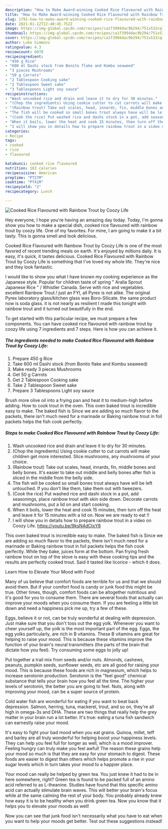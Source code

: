 ```yaml
---
description: "How to Make Award-winning Cooked Rice Flavoured with Rainbow Trout by Coozy Life"
title: "How to Make Award-winning Cooked Rice Flavoured with Rainbow Trout by Coozy Life"
slug: 1791-how-to-make-award-winning-cooked-rice-flavoured-with-rainbow-trout-by-coozy-life
date: 2021-01-12T22:40:45.752Z
image: https://img-global.cpcdn.com/recipes/ca1f3994dac9b294/751x532cq70/cooked-rice-flavoured-with-rainbow-trout-by-coozy-life-recipe-main-photo.jpg
thumbnail: https://img-global.cpcdn.com/recipes/ca1f3994dac9b294/751x532cq70/cooked-rice-flavoured-with-rainbow-trout-by-coozy-life-recipe-main-photo.jpg
cover: https://img-global.cpcdn.com/recipes/ca1f3994dac9b294/751x532cq70/cooked-rice-flavoured-with-rainbow-trout-by-coozy-life-recipe-main-photo.jpg
author: Luke Simmons
ratingvalue: 4.3
reviewcount: 6878
recipeingredient:
- "450 g Rice"
- "600 ml Dashi stock from Bonito flake and Kombu seaweed"
- "3 pieces Mushrooms"
- "50 g Carrots"
- "2 Tablespoon Cooking sake"
- "2 Tablespoon Sweet sake"
- "3 Tablespoons Light soy sauce"
recipeinstructions:
- "Wash uncooked rice and drain and leave it to dry for 30 minutes."
- "(Chop the ingredients) Using cookie cutter to cut carrots will make children get more interested. Slice mushrooms, any mushrooms of your choice."
- "(Rainbow trout) Take out scales, head, innards, fin, middle bones and belly bones. It&#39;s easier to take out middle and belly bones after fish is sliced in the middle from the belly side."
- "The fish will be cooked so small bones trout always have will be left untouched. If you don&#39;t like them, take them out with tweezers."
- "(Cook the rice) Put washed rice and dashi stock in a pot, add seasonings, place rainbow trout with skin side down. Decorate carrots and mushrooms, put a lid on and start cooking."
- "When it boils, lower the heat and cook 15 minutes, then turn off the heat and leave it for 15 minutes with a lid on. Now we are ready to eat !!"
- "I will show you in details how to prepare rainbow trout in a video on Coozy Life. https://youtu.be/9ksN4dCtxY8"
categories:
- Recipe
tags:
- cooked
- rice
- flavoured

katakunci: cooked rice flavoured 
nutrition: 163 calories
recipecuisine: American
preptime: "PT27M"
cooktime: "PT41M"
recipeyield: "2"
recipecategory: Lunch

---
```



![Cooked Rice Flavoured with Rainbow Trout by Coozy Life](https://img-global.cpcdn.com/recipes/ca1f3994dac9b294/751x532cq70/cooked-rice-flavoured-with-rainbow-trout-by-coozy-life-recipe-main-photo.jpg)

Hey everyone, I hope you're having an amazing day today. Today, I'm gonna show you how to make a special dish, cooked rice flavoured with rainbow trout by coozy life. One of my favorites. For mine, I am going to make it a bit tasty. This is gonna smell and look delicious.

Cooked Rice Flavoured with Rainbow Trout by Coozy Life is one of the most favored of recent trending meals on earth. It's enjoyed by millions daily. It is easy, it's quick, it tastes delicious. Cooked Rice Flavoured with Rainbow Trout by Coozy Life is something that I've loved my whole life. They're nice and they look fantastic.

I would like to show you what I have known my cooking experience as the Japanese style. Popular for children taste of spring &#34; Aralia Sprout Japanese Rice &#34; / Whistler Canada. Serve with rice and vegetables. excellent Rainbow Trout.! just an FYI, all Pyrex is not alike. The original Pyrex laboratory glass/kitchen glass was Boro-Silicate. the same product now is soda glass. it is not nearly as resilient I made this tonight with rainbow trout and it turned out beautifully in the end.


To get started with this particular recipe, we must prepare a few components. You can have cooked rice flavoured with rainbow trout by coozy life using 7 ingredients and 7 steps. Here is how you can achieve it.

<!--inarticleads1-->

##### The ingredients needed to make Cooked Rice Flavoured with Rainbow Trout by Coozy Life:

1. Prepare 450 g Rice
1. Take 600 ml Dashi stock (from Bonito flake and Kombu seaweed)
1. Make ready 3 pieces Mushrooms
1. Get 50 g Carrots
1. Get 2 Tablespoon Cooking sake
1. Take 2 Tablespoon Sweet sake
1. Prepare 3 Tablespoons Light soy sauce


Brush more olive oil into a frying pan and heat it to medium-high before adding. How to cook trout in the oven. This oven baked trout is incredible easy to make. The baked fish is Since we are adding so much flavor to the packets, there isn&#39;t much need for a marinade or Baking rainbow trout in foil packets helps the fish cook perfectly. 

<!--inarticleads2-->

##### Steps to make Cooked Rice Flavoured with Rainbow Trout by Coozy Life:

1. Wash uncooked rice and drain and leave it to dry for 30 minutes.
1. (Chop the ingredients) Using cookie cutter to cut carrots will make children get more interested. Slice mushrooms, any mushrooms of your choice.
1. (Rainbow trout) Take out scales, head, innards, fin, middle bones and belly bones. It&#39;s easier to take out middle and belly bones after fish is sliced in the middle from the belly side.
1. The fish will be cooked so small bones trout always have will be left untouched. If you don&#39;t like them, take them out with tweezers.
1. (Cook the rice) Put washed rice and dashi stock in a pot, add seasonings, place rainbow trout with skin side down. Decorate carrots and mushrooms, put a lid on and start cooking.
1. When it boils, lower the heat and cook 15 minutes, then turn off the heat and leave it for 15 minutes with a lid on. Now we are ready to eat !!
1. I will show you in details how to prepare rainbow trout in a video on Coozy Life. https://youtu.be/9ksN4dCtxY8


This oven baked trout is incredible easy to make. The baked fish is Since we are adding so much flavor to the packets, there isn&#39;t much need for a marinade or Baking rainbow trout in foil packets helps the fish cook perfectly. While they bake, juices form at the bottom. Pan frying fresh rainbow trout on top of the stove is easy with these cooking tips and the results are perfectly cooked trout. Said it tasted like licorice - which it does. 

Learn How to Elevate Your Mood with Food


Many of us believe that comfort foods are terrible for us and that we should avoid them. But if your comfort food is candy or junk food this might be true. Other times, though, comfort foods can be altogether nutritious and it's good for you to consume them. There are several foods that actually can improve your moods when you consume them. If you are feeling a little bit down and need a happiness pick me up, try a few of these.

Eggs, believe it or not, can be truly wonderful at dealing with depression. Just make sure that you don't toss out the egg yolk. Whenever you want to cheer yourself up, the yolk is the most important part of the egg. Eggs, the egg yolks particularly, are rich in B vitamins. These B vitamins are great for helping to raise your mood. This is because these vitamins improve the function of your brain's neural transmitters (the parts of the brain that dictate how you feel). Try consuming some eggs to jolly up!

Put together a trail mix from seeds and/or nuts. Almonds, cashews, peanuts, pumpkin seeds, sunflower seeds, etc are all good for raising your mood. This is because these foods are rich in magnesium, which helps to increase serotonin production. Serotonin is the "feel good" chemical substance that tells your brain how you feel all the time. The higher your levels of serotonin, the better you are going to feel. Nuts, along with improving your mood, can be a super source of protein.

Cold water fish are wonderful for eating if you want to beat back depression. Salmon, herring, tuna, mackerel, trout, and so on, they're all high in omega-3s and DHA. These are two things that really help the grey matter in your brain run a lot better. It's true: eating a tuna fish sandwich can earnestly raise your mood. 

It's easy to fight your bad mood when you eat grains. Quinoa, millet, teff and barley are all truly wonderful for helping boost your happiness levels. They can help you feel full for longer as well, which is a mood improver. Feeling hungry can truly make you feel awful! The reason these grains help your mood so much is that they are easy for your stomach to digest. These foods are easier to digest than others which helps promote a rise in your sugar levels which in turn takes your mood to a happier place.

Your mood can really be helped by green tea. You just knew it had to be in here somewhere, right? Green tea is found to be packed full of an amino acid referred to as L-theanine. Studies have found that this specific amino acid can actually stimulate brain waves. This will better your brain's focus while at the same calming the rest of your body. You probably already knew how easy it is to be healthy when you drink green tea. Now you know that it helps you to elevate your moods as well!

Now you can see that junk food isn't necessarily what you have to eat when you want to help your moods get better. Test out  these suggestions  instead!


